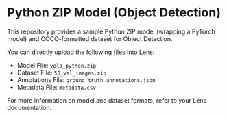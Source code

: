 # Python ZIP Model (Object Detection)

This repository provides a sample Python ZIP model (wrapping a PyTorch model) and COCO-formatted dataset for Object Detection.

You can directly upload the following files into Lens:

- Model File: `yolo_python.zip`
- Dataset File: `50_val_images.zip`
- Annotations File: `ground_truth_annotations.json`
- Metadata File: `metadata.csv`

For more information on model and dataset formats, refer to your Lens documentation.
